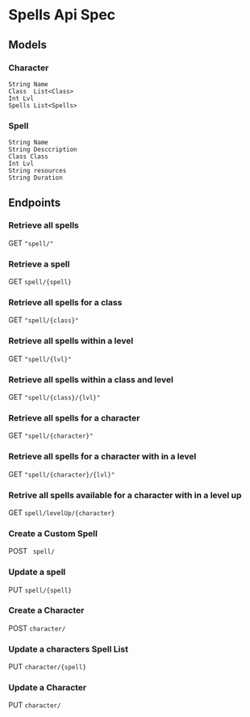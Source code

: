 # Spells Api Spec

## Models
### Character

```
String Name
Class  List<Class>
Int Lvl
Spells List<Spells>
```
### Spell

```
String Name
String Desccription
Class Class
Int Lvl
String resources
String Duration

```
## Endpoints
### Retrieve all spells
GET ` "spell/" `

### Retrieve a spell
GET ` spell/{spell} `

### Retrieve all spells for a class
GET ` "spell/{class}" `

### Retrieve all spells within a level
GET ` "spell/{lvl}" `

### Retrieve all spells within a class and level
GET ` "spell/{class}/{lvl}" `

### Retrieve all spells for a character
GET ` "spell/{character}" `

### Retrieve all spells for a character with in a level
GET ` "spell/{character}/{lvl}" `

### Retrive all spells available for a character with in a level up
GET ` spell/levelUp/{character} `

### Create a Custom Spell
POST ` spell/`

### Update a spell
PUT ` spell/{spell} `

### Create a Character
POST ` character/ `

### Update a characters Spell List
PUT ` character/{spell} `

### Update a Character
PUT ` character/ `
